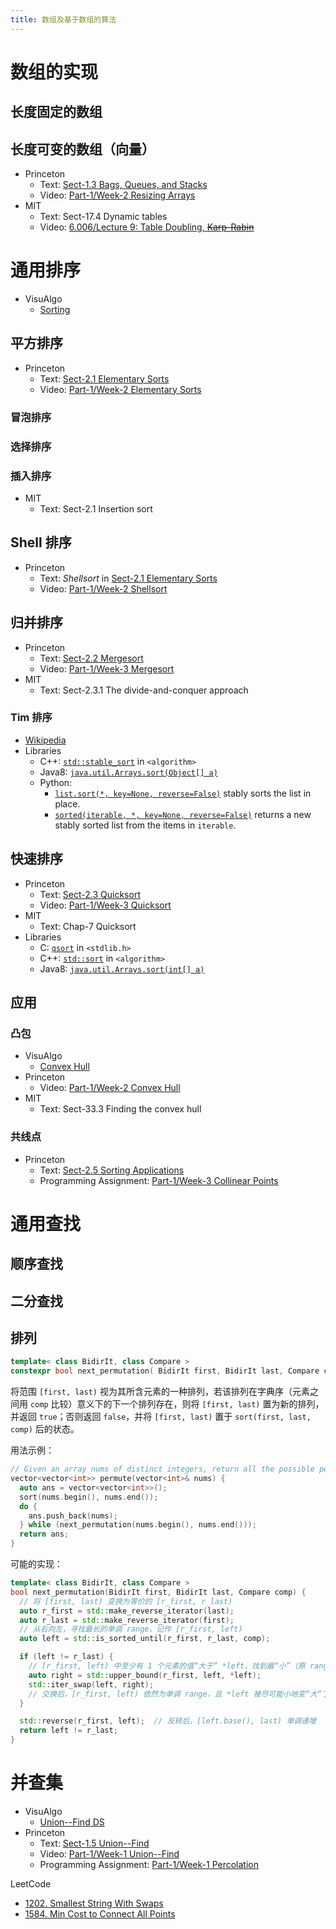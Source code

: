 ```yaml
---
title: 数组及基于数组的算法
---
```


# 数组的实现

## 长度固定的数组

## 长度可变的数组（向量）<a href id="vector"></a>

- Princeton
  - Text: [Sect-1.3  Bags, Queues, and Stacks](https://algs4.cs.princeton.edu/13stacks/)
  - Video: [Part-1/Week-2  Resizing Arrays](https://www.coursera.org/learn/algorithms-part1/lecture/WTFO7/resizing-arrays)
- MIT
  - Text: Sect-17.4  Dynamic tables
  - Video: [6.006/Lecture 9: Table Doubling, <del>Karp-Rabin</del>](https://ocw.mit.edu/courses/electrical-engineering-and-computer-science/6-006-introduction-to-algorithms-fall-2011/lecture-videos/lecture-9-table-doubling-karp-rabin)

# 通用排序

- VisuAlgo
  - [Sorting](https://visualgo.net/en/sorting)

## 平方排序

- Princeton
  - Text: [Sect-2.1  Elementary Sorts](https://algs4.cs.princeton.edu/21elementary)
  - Video: [Part-1/Week-2  Elementary Sorts](https://www.coursera.org/learn/algorithms-part1/supplement/erHuw/lecture-slides)

### 冒泡排序

### 选择排序

### 插入排序

- MIT
  - Text: Sect-2.1  Insertion sort

## Shell 排序<a href id="shellsort"></a>

- Princeton
  - Text: *Shellsort* in [Sect-2.1  Elementary Sorts](https://algs4.cs.princeton.edu/21elementary)
  - Video: [Part-1/Week-2  Shellsort](https://www.coursera.org/learn/algorithms-part1/lecture/zPYhF/shellsort)

## 归并排序

- Princeton
  - Text: [Sect-2.2  Mergesort](https://algs4.cs.princeton.edu/22mergesort)
  - Video: [Part-1/Week-3  Mergesort](https://www.coursera.org/learn/algorithms-part1/supplement/4E9fa/lecture-slides)
- MIT
  - Text: Sect-2.3.1  The divide-and-conquer approach

### Tim 排序

- [Wikipedia](https://en.wikipedia.org/wiki/Timsort)
- Libraries
  - C++: [`std::stable_sort`](https://en.cppreference.com/w/cpp/algorithm/stable_sort) in `<algorithm>`
  - Java8: [`java.util.Arrays.sort(Object[] a)`](https://docs.oracle.com/javase/8/docs/api/java/util/Arrays.html#sort-java.lang.Object:A-)
  - Python:
    - [`list.sort(*, key=None, reverse=False)`](https://docs.python.org/3/library/stdtypes.html#list.sort) stably sorts the list in place.
    - [`sorted(iterable, *, key=None, reverse=False)`](https://docs.python.org/3/library/functions.html#sorted) returns a new stably sorted list from the items in `iterable`.

## 快速排序

- Princeton
  - Text: [Sect-2.3  Quicksort](https://algs4.cs.princeton.edu/23quicksort)
  - Video: [Part-1/Week-3  Quicksort](https://www.coursera.org/learn/algorithms-part1/supplement/efbDN/lecture-slides)
- MIT
  - Text: Chap-7  Quicksort
- Libraries
  - C: [`qsort`](https://en.cppreference.com/w/c/algorithm/qsort) in `<stdlib.h>`
  - C++: [`std::sort`](https://en.cppreference.com/w/cpp/algorithm/sort) in `<algorithm>`
  - Java8: [`java.util.Arrays.sort(int[] a)`](https://docs.oracle.com/javase/8/docs/api/java/util/Arrays.html#sort-int:A-)

## 应用

### 凸包

- VisuAlgo
  - [Convex Hull](https://visualgo.net/en/convexhull)
- Princeton
  - Video: [Part-1/Week-2  Convex Hull](https://www.coursera.org/learn/algorithms-part1/lecture/KHJ1t/convex-hull)
- MIT
  - Text: Sect-33.3  Finding the convex hull

### 共线点

- Princeton
  - Text: [Sect-2.5  Sorting Applications](https://algs4.cs.princeton.edu/25applications)
  - Programming Assignment: [Part-1/Week-3  Collinear Points](https://www.coursera.org/learn/algorithms-part1/programming/prXiW/collinear-points)

# 通用查找

## 顺序查找

## 二分查找

## 排列

```cpp
template< class BidirIt, class Compare >
constexpr bool next_permutation( BidirIt first, BidirIt last, Compare comp );
```

将范围 `[first, last)` 视为其所含元素的一种排列，若该排列在字典序（元素之间用 `comp` 比较）意义下的下一个排列存在，则将 `[first, last)` 置为新的排列，并返回 `true`；否则返回 `false`，并将 `[first, last)` 置于 `sort(first, last, comp)` 后的状态。

用法示例：

```cpp
// Given an array nums of distinct integers, return all the possible permutations.
vector<vector<int>> permute(vector<int>& nums) {
  auto ans = vector<vector<int>>();
  sort(nums.begin(), nums.end());
  do {
    ans.push_back(nums);
  } while (next_permutation(nums.begin(), nums.end()));
  return ans;
}
```

可能的实现：

```cpp
template< class BidirIt, class Compare >
bool next_permutation(BidirIt first, BidirIt last, Compare comp) {
  // 将 [first, last) 变换为等价的 [r_first, r_last)
  auto r_first = std::make_reverse_iterator(last);
  auto r_last = std::make_reverse_iterator(first);
  // 从右向左，寻找最长的单调 range，记作 [r_first, left)
  auto left = std::is_sorted_until(r_first, r_last, comp);

  if (left != r_last) {
    // [r_first, left) 中至少有 1 个元素的值“大于” *left，找到最“小”（原 range 最右）的那个
    auto right = std::upper_bound(r_first, left, *left);
    std::iter_swap(left, right);
    // 交换后，[r_first, left) 依然为单调 range，且 *left 被尽可能小地变“大”了
  }

  std::reverse(r_first, left);  // 反转后，[left.base(), last) 单调递增
  return left != r_last;
}
```

# 并查集

- VisuAlgo
  - [Union--Find DS](https://visualgo.net/en/ufds)
- Princeton
  - Text: [Sect-1.5  Union--Find](https://algs4.cs.princeton.edu/15uf/)
  - Video: [Part-1/Week-1  Union--Find](https://www.coursera.org/learn/algorithms-part1/supplement/bcelg/lecture-slides)
  - Programming Assignment: [Part-1/Week-1  Percolation](https://www.coursera.org/learn/algorithms-part1/programming/Lhp5z/percolation)

LeetCode
- [1202. Smallest String With Swaps](https://leetcode.com/problems/smallest-string-with-swaps/)
- [1584. Min Cost to Connect All Points](https://leetcode.com/problems/min-cost-to-connect-all-points/)
